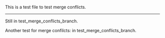This is a test file to test merge conflicts.

---

Still in test_merge_conflicts_branch.



Another test for merge confilcts: in test_merge_conflicts_branch.